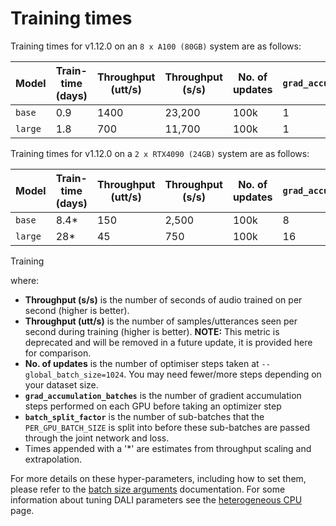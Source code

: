 # Training times <a name="train-timings"></a>

Training times for v1.12.0 on an `8 x A100 (80GB)` system are as follows:

| Model   | Train-time (days) | Throughput (utt/s) | Throughput (s/s) | No. of updates | `grad_accumulation_batches` | `batch_split_factor` |
| ------- | ----------------- | ------------------ | ---------------- | -------------- | --------------------------- | -------------------- |
| `base`  | 0.9               | 1400               | 23,200           | 100k           | 1                           | 8                    |
| `large` | 1.8               | 700                | 11,700           | 100k           | 1                           | 16                   |

Training times for v1.12.0 on a `2 x RTX4090 (24GB)` system are as follows:

| Model   | Train-time (days) | Throughput (utt/s) | Throughput (s/s) | No. of updates | `grad_accumulation_batches` | `batch_split_factor` |
| ------- | ----------------- | ------------------ | ---------------- | -------------- | --------------------------- | -------------------- |
| `base`  | 8.4\*             | 150                | 2,500            | 100k           | 8                           | 8                    |
| `large` | 28\*              | 45                 | 750              | 100k           | 16                          | 8                    |

Training

where:

- **Throughput (s/s)** is the number of seconds of audio trained on per second (higher is better).
- **Throughput (utt/s)** is the number of samples/utterances seen per second during training (higher is better). **NOTE:** This metric is deprecated and will be removed in a future update, it is provided here for comparison.
- **No. of updates** is the number of optimiser steps taken at `--global_batch_size=1024`. You may need fewer/more steps depending on your dataset size.
- **`grad_accumulation_batches`** is the number of gradient accumulation steps performed on each GPU before taking an optimizer step
- **`batch_split_factor`** is the number of sub-batches that the `PER_GPU_BATCH_SIZE` is split into before these sub-batches are passed through the joint network and loss.
- Times appended with a '\*' are estimates from throughput scaling and extrapolation.

For more details on these hyper-parameters, including how to set them, please refer to the [batch size arguments](batch_size_hyperparameters.md) documentation. For some information about tuning DALI parameters see the [heterogeneous CPU](heterogeneous_cpu.md) page.
